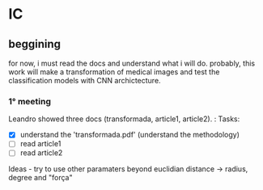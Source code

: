 # IC

## beggining

for now, i must read the docs and understand what i will do.
probably, this work will make a transformation of medical images and test the classification models with CNN archictecture.

### 1° meeting

Leandro showed three docs (transformada, article1, article2).
:
Tasks:
- [x] understand the 'transformada.pdf' (understand the methodology)
- [ ] read article1
- [ ] read article2

Ideas
	- try to use other paramaters beyond euclidian distance
		-> radius, degree and "força"
